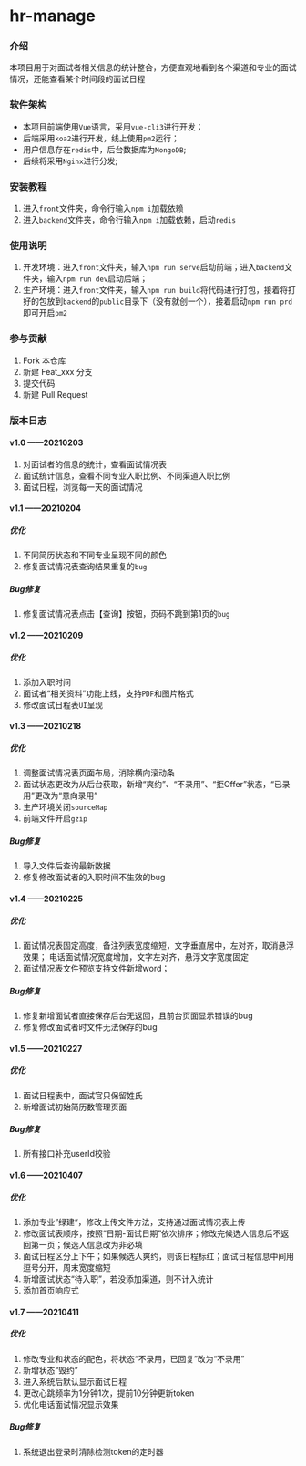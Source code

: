 <!--
 * @Description: 项目介绍
 * @Version: 
 * @Author: 
 * @Date: 2021-02-06 22:28:07
 * @LastEditors: Chen Weidong
 * @LastEditTime: 2021-04-21 16:55:13
-->
# hr-manage

### 介绍
本项目用于对面试者相关信息的统计整合，方便直观地看到各个渠道和专业的面试情况，还能查看某个时间段的面试日程

### 软件架构
- 本项目前端使用`Vue`语言，采用`vue-cli3`进行开发；
- 后端采用`koa2`进行开发，线上使用`pm2`运行；
- 用户信息存在`redis`中，后台数据库为`MongoDB`;
- 后续将采用`Nginx`进行分发;


### 安装教程

1.  进入`front`文件夹，命令行输入`npm i`加载依赖
2.  进入`backend`文件夹，命令行输入`npm i`加载依赖，启动`redis`

### 使用说明

1.  开发环境：进入`front`文件夹，输入`npm run serve`启动前端；进入`backend`文件夹，输入`npm run dev`启动后端；
2.  生产环境：进入`front`文件夹，输入`npm run build`将代码进行打包，接着将打好的包放到`backend`的`public`目录下（没有就创一个），接着启动`npm run prd`即可开启`pm2`

### 参与贡献

1.  Fork 本仓库
2.  新建 Feat_xxx 分支
3.  提交代码
4.  新建 Pull Request


### 版本日志

#### v1.0 ——20210203
1. 对面试者的信息的统计，查看面试情况表
2. 面试统计信息，查看不同专业入职比例、不同渠道入职比例
3. 面试日程，浏览每一天的面试情况


#### v1.1 ——20210204
##### 优化
1. 不同简历状态和不同专业呈现不同的颜色
2. 修复面试情况表查询结果重复的`bug`

##### Bug修复
1. 修复面试情况表点击【查询】按钮，页码不跳到第1页的`bug`


#### v1.2 ——20210209

##### 优化
1. 添加入职时间
2. 面试者“相关资料”功能上线，支持`PDF`和图片格式
3. 修改面试日程表`UI`呈现



#### v1.3 ——20210218

##### 优化
1. 调整面试情况表页面布局，消除横向滚动条
2. 面试状态更改为从后台获取，新增“爽约”、“不录用”、“拒Offer”状态，“已录用”更改为“意向录用”
3. 生产环境关闭`sourceMap`
4. 前端文件开启`gzip`

##### Bug修复
1. 导入文件后查询最新数据
2. 修复修改面试者的入职时间不生效的bug

#### v1.4 ——20210225

##### 优化
1. 面试情况表固定高度，备注列表宽度缩短，文字垂直居中，左对齐，取消悬浮效果； 电话面试情况宽度增加，文字左对齐，悬浮文字宽度固定 
2. 面试情况表文件预览支持文件新增word；

##### Bug修复
1. 修复新增面试者直接保存后台无返回，且前台页面显示错误的bug
2. 修复修改面试者时文件无法保存的bug

#### v1.5 ——20210227

##### 优化
1. 面试日程表中，面试官只保留姓氏
2. 新增面试初始简历数管理页面

##### Bug修复
1. 所有接口补充userId校验


#### v1.6 ——20210407
##### 优化
1. 添加专业”绿建“，修改上传文件方法，支持通过面试情况表上传
2. 修改面试表顺序，按照“日期-面试日期”依次排序；修改完候选人信息后不返回第一页；候选人信息改为非必填
3. 面试日程区分上下午；如果候选人爽约，则该日程标红；面试日程信息中间用逗号分开，周末宽度缩短
4. 新增面试状态“待入职”，若没添加渠道，则不计入统计
5. 添加首页响应式

#### v1.7 ——20210411

##### 优化
1. 修改专业和状态的配色，将状态“不录用，已回复”改为“不录用”
2. 新增状态“毁约”
3. 进入系统后默认显示面试日程
4. 更改心跳频率为1分钟1次，提前10分钟更新token
5. 优化电话面试情况显示效果


##### Bug修复
1. 系统退出登录时清除检测token的定时器
